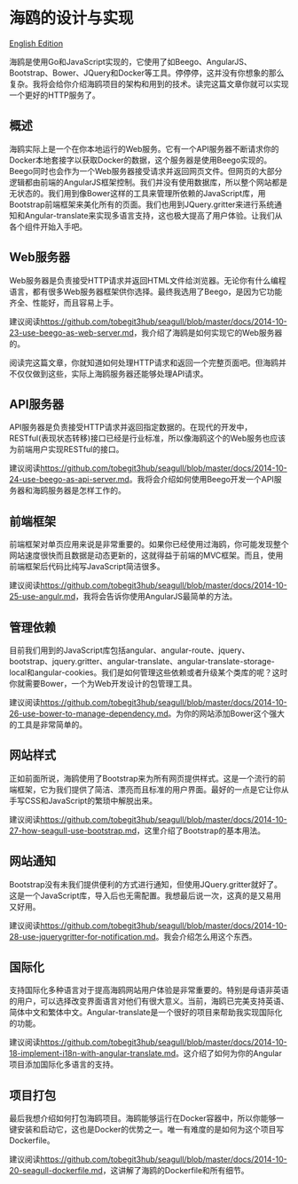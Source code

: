 
# 海鸥的设计与实现

[English Edition](2014-10-14-seagull-design-and-implement.md)

海鸥是使用Go和JavaScript实现的，它使用了如Beego、AngularJS、Bootstrap、Bower、JQuery和Docker等工具。停停停，这并没有你想象的那么复杂。我将会给你介绍海鸥项目的架构和用到的技术。读完这篇文章你就可以实现一个更好的HTTP服务了。

## 概述

海鸥实际上是一个在你本地运行的Web服务。它有一个API服务器不断请求你的Docker本地套接字以获取Docker的数据，这个服务器是使用Beego实现的。Beego同时也会作为一个Web服务器接受请求并返回网页文件。但网页的大部分逻辑都由前端的AngularJS框架控制。我们并没有使用数据库，所以整个网站都是无状态的。我们用到像Bower这样的工具来管理所依赖的JavaScript库，用Bootstrap前端框架来美化所有的页面。我们也用到JQuery.gritter来进行系统通知和Angular-translate来实现多语言支持，这也极大提高了用户体验。让我们从各个组件开始入手吧。

## Web服务器

Web服务器是负责接受HTTP请求并返回HTML文件给浏览器。无论你有什么编程语言，都有很多Web服务器框架供你选择。最终我选用了Beego，是因为它功能齐全、性能好，而且容易上手。

建议阅读<https://github.com/tobegit3hub/seagull/blob/master/docs/2014-10-23-use-beego-as-web-server.md>，我介绍了海鸥是如何实现它的Web服务器的。

阅读完这篇文章，你就知道如何处理HTTP请求和返回一个完整页面吧。但海鸥并不仅仅做到这些，实际上海鸥服务器还能够处理API请求。

## API服务器

API服务器是负责接受HTTP请求并返回指定数据的。在现代的开发中，RESTful(表现状态转移)接口已经是行业标准，所以像海鸥这个的Web服务也应该为前端用户实现RESTful的接口。

建议阅读<https://github.com/tobegit3hub/seagull/blob/master/docs/2014-10-24-use-beego-as-api-server.md>。我将会介绍如何使用Beego开发一个API服务器和海鸥服务器是怎样工作的。

## 前端框架

前端框架对单页应用来说是非常重要的。如果你已经使用过海鸥，你可能发现整个网站速度很快而且数据是动态更新的，这就得益于前端的MVC框架。而且，使用前端框架后代码比纯写JavaScript简洁很多。

建议阅读<https://github.com/tobegit3hub/seagull/blob/master/docs/2014-10-25-use-angulr.md>，我将会告诉你使用AngularJS最简单的方法。

## 管理依赖

目前我们用到的JavaScript库包括angular、angular-route、jquery、bootstrap、jquery.gritter、angular-translate、angular-translate-storage-local和angular-cookies。我们是如何管理这些依赖或者升级某个类库的呢？这时你就需要Bower，一个为Web开发设计的包管理工具。

建议阅读<https://github.com/tobegit3hub/seagull/blob/master/docs/2014-10-26-use-bower-to-manage-dependency.md>。为你的网站添加Bower这个强大的工具是非常简单的。

## 网站样式

正如前面所说，海鸥使用了Bootstrap来为所有网页提供样式。这是一个流行的前端框架，它为我们提供了简洁、漂亮而且标准的用户界面。最好的一点是它让你从手写CSS和JavaScript的繁琐中解脱出来。

建议阅读<https://github.com/tobegit3hub/seagull/blob/master/docs/2014-10-27-how-seagull-use-bootstrap.md>，这里介绍了Bootstrap的基本用法。

## 网站通知

Bootstrap没有未我们提供便利的方式进行通知，但使用JQuery.gritter就好了。这是一个JavaScript库，导入后也无需配置。我想最后说一次，这真的是又易用又好用。

建议阅读<https://github.com/tobegit3hub/seagull/blob/master/docs/2014-10-28-use-jquerygritter-for-notification.md>。我会介绍怎么用这个东西。

## 国际化

支持国际化多种语言对于提高海鸥网站用户体验是非常重要的。特别是母语非英语的用户，可以选择改变界面语言对他们有很大意义。当前，海鸥已完美支持英语、简体中文和繁体中文。Angular-translate是一个很好的项目来帮助我实现国际化的功能。

建议阅读<https://github.com/tobegit3hub/seagull/blob/master/docs/2014-10-18-implement-i18n-with-angular-translate.md>。这介绍了如何为你的Angular项目添加国际化多语言的支持。

## 项目打包

最后我想介绍如何打包海鸥项目。海鸥能够运行在Docker容器中，所以你能够一键安装和启动它，这也是Docker的优势之一。唯一有难度的是如何为这个项目写Dockerfile。

建议阅读<https://github.com/tobegit3hub/seagull/blob/master/docs/2014-10-20-seagull-dockerfile.md>，这讲解了海鸥的Dockerfile和所有细节。
